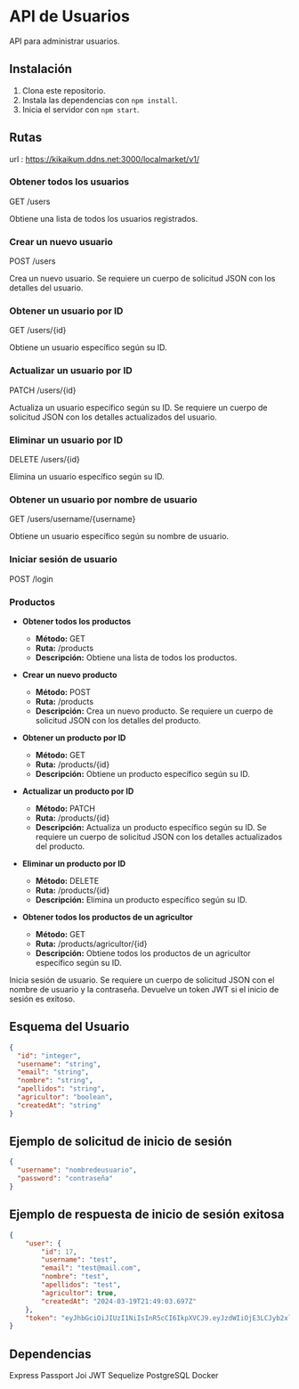 # API de Usuarios

API para administrar usuarios.

## Instalación

1. Clona este repositorio.
2. Instala las dependencias con `npm install`.
3. Inicia el servidor con `npm start`.

## Rutas
url : https://kikaikum.ddns.net:3000/localmarket/v1/
### Obtener todos los usuarios

GET /users

Obtiene una lista de todos los usuarios registrados.

### Crear un nuevo usuario

POST /users

Crea un nuevo usuario. Se requiere un cuerpo de solicitud JSON con los detalles del usuario.

### Obtener un usuario por ID

GET /users/{id}

Obtiene un usuario específico según su ID.

### Actualizar un usuario por ID

PATCH /users/{id}

Actualiza un usuario específico según su ID. Se requiere un cuerpo de solicitud JSON con los detalles actualizados del usuario.

### Eliminar un usuario por ID

DELETE /users/{id}

Elimina un usuario específico según su ID.

### Obtener un usuario por nombre de usuario

GET /users/username/{username}

Obtiene un usuario específico según su nombre de usuario.

### Iniciar sesión de usuario

POST /login

### Productos

- **Obtener todos los productos**
  - **Método:** GET
  - **Ruta:** /products
  - **Descripción:** Obtiene una lista de todos los productos.

- **Crear un nuevo producto**
  - **Método:** POST
  - **Ruta:** /products
  - **Descripción:** Crea un nuevo producto. Se requiere un cuerpo de solicitud JSON con los detalles del producto.

- **Obtener un producto por ID**
  - **Método:** GET
  - **Ruta:** /products/{id}
  - **Descripción:** Obtiene un producto específico según su ID.

- **Actualizar un producto por ID**
  - **Método:** PATCH
  - **Ruta:** /products/{id}
  - **Descripción:** Actualiza un producto específico según su ID. Se requiere un cuerpo de solicitud JSON con los detalles actualizados del producto.

- **Eliminar un producto por ID**
  - **Método:** DELETE
  - **Ruta:** /products/{id}
  - **Descripción:** Elimina un producto específico según su ID.

- **Obtener todos los productos de un agricultor**
  - **Método:** GET
  - **Ruta:** /products/agricultor/{id}
  - **Descripción:** Obtiene todos los productos de un agricultor específico según su ID.



Inicia sesión de usuario. Se requiere un cuerpo de solicitud JSON con el nombre de usuario y la contraseña. Devuelve un token JWT si el inicio de sesión es exitoso.

## Esquema del Usuario

```json
{
  "id": "integer",
  "username": "string",
  "email": "string",
  "nombre": "string",
  "apellidos": "string",
  "agricultor": "boolean",
  "createdAt": "string"
}
```
## Ejemplo de solicitud de inicio de sesión
```json
{
  "username": "nombredeusuario",
  "password": "contraseña"
}
```
## Ejemplo de respuesta de inicio de sesión exitosa
```json
{
	"user": {
		"id": 17,
		"username": "test",
		"email": "test@mail.com",
		"nombre": "test",
		"apellidos": "test",
		"agricultor": true,
		"createdAt": "2024-03-19T21:49:03.697Z"
	},
	"token": "eyJhbGciOiJIUzI1NiIsInR5cCI6IkpXVCJ9.eyJzdWIiOjE3LCJyb2xlIjoiS0lLRVJ0YWdyaSIsImlhdCI6MTcxMDk1ODMyMH0.ulEwsC-l9oXHMmDVJgfjIDX7RiUcax31tJGm1xm5mzc"
}
```
## Dependencias
Express
Passport
Joi
JWT
Sequelize
PostgreSQL
Docker